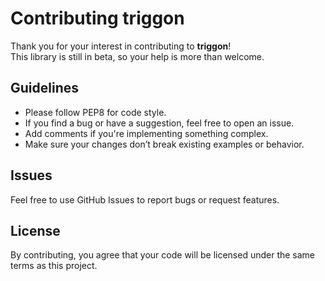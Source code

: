 # Contributing triggon
Thank you for your interest in contributing to **triggon**!  
This library is still in beta, so your help is more than welcome.

## Guidelines
- Please follow PEP8 for code style.
- If you find a bug or have a suggestion, feel free to open an issue.
- Add comments if you're implementing something complex.
- Make sure your changes don’t break existing examples or behavior.

## Issues
Feel free to use GitHub Issues to report bugs or request features.

## License
By contributing, you agree that your code will be licensed under the same terms as this project.

